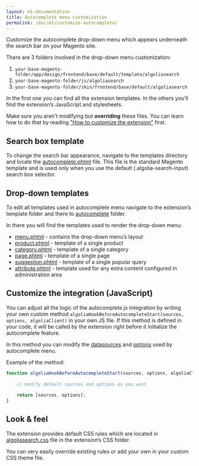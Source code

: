 ```yaml
---
layout: m1-documentation
title: Autocomplete menu customization
permalink: /doc/m1/customize-autocomplete/
---
```


Customize the autocomplete drop-down menu which appears underneath the search bar on your Magento site.

There are 3 folders involved in the drop-down menu customization:

1. `your-base-magento-folder/app/design/frontend/base/default/template/algoliasearch`
2. `your-base-magento-folder/js/algoliasearch`
3. `your-base-magento-folder/skin/frontend/base/default/algoliasearch`

In the first one you can find all the extension templates. In the others you’ll find the extension’s JavaScript and stylesheets.

<div class="alert alert-warning">
    Make sure you aren't modifying but <strong>overriding</strong> these files. You can learn how to do that by reading <a href="/magento/doc/m1/customize-extension/">"How to customize the extension"</a> first.
</div>

## Search box template

To change the search bar appearance, navigate to the templates directory and locate the [autocomplete.phtml](https://github.com/algolia/algoliasearch-magento/blob/master/app/design/frontend/base/default/template/algoliasearch/autocomplete.phtml) file. This file is the standard Magento template and is used only when you use the default (.algolia-search-input) search box selector.

## Drop-down templates

To edit all templates used in autocomplete menu navigate to the extension’s template folder and there to [autocomplete](https://github.com/algolia/algoliasearch-magento/tree/master/app/design/frontend/base/default/template/algoliasearch/autocomplete) folder.

In there you will find the templates used to render the drop-down menu:

* [menu.phtml](https://github.com/algolia/algoliasearch-magento/blob/master/app/design/frontend/base/default/template/algoliasearch/autocomplete/menu.phtml) - contains the drop-down menu’s layout
* [product.phtml](https://github.com/algolia/algoliasearch-magento/blob/master/app/design/frontend/base/default/template/algoliasearch/autocomplete/product.phtml) - template of a single product
* [category.phtml](https://github.com/algolia/algoliasearch-magento/blob/master/app/design/frontend/base/default/template/algoliasearch/autocomplete/category.phtml) - template of a single category
* [page.phtml](https://github.com/algolia/algoliasearch-magento/blob/master/app/design/frontend/base/default/template/algoliasearch/autocomplete/page.phtml) - template of a single page
* [suggestion.phtml](https://github.com/algolia/algoliasearch-magento/blob/master/app/design/frontend/base/default/template/algoliasearch/autocomplete/suggestion.phtml) - template of a single popular query
* [attribute.phtml](https://github.com/algolia/algoliasearch-magento/blob/master/app/design/frontend/base/default/template/algoliasearch/autocomplete/attribute.phtml) - template used for any extra content configured in administration area

## Customize the integration (JavaScript)

You can adjust all the logic of the autocomplete.js integration by writing your own custom method `algoliaHookBeforeAutocompleteStart(sources, options, algoliaClient)` in your own JS file.
If this method is defined in your code, it will be called by the extension right before it initialize the autocomplete feature.

In this method you can modify the [datasources](https://github.com/algolia/autocomplete.js#datasets) and [options](https://github.com/algolia/autocomplete.js#options) used by autocomplete menu.

Example of the method:

```js
function algoliaHookBeforeAutocompleteStart(sources, options, algoliaClient) {
	
	// modify default sources and options as you want
	
	return [sources, options];
}
```

## Look & feel

The extension provides default CSS rules which are located in [algoliasearch.css](https://github.com/algolia/algoliasearch-magento/blob/master/skin/frontend/base/default/algoliasearch/algoliasearch.css) file in the extension’s CSS folder.

You can very easily override existing rules or add your own in your custom CSS theme file.
